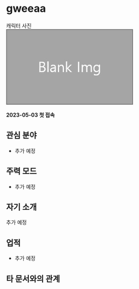 # gweeaa

캐릭터 사진  
![캐릭터](../../asset/blank_img.jpg)

**2023-05-03 첫 접속**

## 관심 분야

- 추가 예정

## 주력 모드

- 추가 예정

## 자기 소개

추가 예정

## 업적

- 추가 예정

## 타 문서와의 관계
<!-- 참여 목록 -->
<!-- tag_target_open:reverse_link_list:member_contribute -->
<!-- tag_arg:preset:member_contribute -->
<!-- tag_close -->